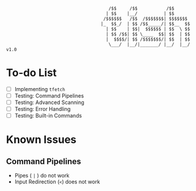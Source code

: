 ```
                                       /$$     /$$           /$$      
                                      | $$    |__/          | $$      
                                     /$$$$$$   /$$  /$$$$$$$| $$$$$$$ 
                                    |_  $$_/  | $$ /$$_____/| $$__  $$
                                      | $$    | $$|  $$$$$$ | $$  \ $$
                                      | $$ /$$| $$ \____  $$| $$  | $$
                                      |  $$$$/| $$ /$$$$$$$/| $$  | $$
                                       \___/  |__/|_______/ |__/  |__/   v1.0
```

# To-do List
- [ ] Implementing `tfetch`
- [ ] Testing: Command Pipelines
- [ ] Testing: Advanced Scanning
- [ ] Testing: Error Handling
- [ ] Testing: Built-in Commands

# Known Issues
## Command Pipelines
- Pipes ( `|` ) do not work
- Input Redirection (`<`) does not work